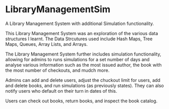 # LibraryManagementSim
A Library Management System with additional Simulation functionality.

This Library Management System was an exploration of the various data structures I learnt. The
Data Strcutures used include Hash Maps, Tree Maps, Queues, Array Lists, and Arrays.

The Library Management System further includes simulation functionality, allowing for admins
to runs simulations for a set number of days and analyse various information such as the
most issued author, the book with the most number of checkouts, and mudch more.

Admins can add and delete users, adjust the chuckout limit for users, add and delete books,
and run simulations (as previously states). They can also notify users who default on their
turn in dates of this.

Users can check out books, return books, and inspect the book catalog.
